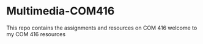 # Multimedia-COM416
This repo contains the assignments and resources on COM 416
welcome to my COM 416 resources
